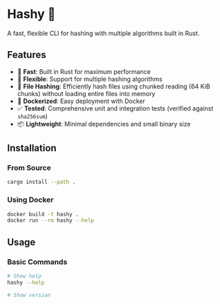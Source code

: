 # Hashy 🔐

A fast, flexible CLI for hashing with multiple algorithms built in Rust.

## Features

- 🚀 **Fast**: Built in Rust for maximum performance
- 🔧 **Flexible**: Support for multiple hashing algorithms
- 📁 **File Hashing**: Efficiently hash files using chunked reading (64 KiB chunks) without loading entire files into memory
- 🐳 **Dockerized**: Easy deployment with Docker
- ✅ **Tested**: Comprehensive unit and integration tests (verified against `sha256sum`)
- 📦 **Lightweight**: Minimal dependencies and small binary size

## Installation

### From Source

```bash
cargo install --path .
```

### Using Docker

```bash
docker build -t hashy .
docker run --rm hashy --help
```

## Usage

### Basic Commands

```bash
# Show help
hashy --help

# Show version
hashy --version

# Hash a text string (default: SHA-256)
hashy hash --text "hello world"

# Hash with a specific algorithm
hashy hash --algo sha256 --text "hello world"

# Hash a file (efficiently processes large files in chunks)
hashy hash --file myfile.txt

# Hash matches standard tools like sha256sum
hashy hash --file myfile.txt  # Output matches: sha256sum myfile.txt

# Verbose output
hashy --verbose hash --text "hello"

# Quiet mode (errors only)
hashy --quiet hash --text "hello"
```

### Global Flags

- `--verbose, -v`: Enable verbose output
- `--quiet, -q`: Suppress non-error output
- `--version`: Print version information
- `--help`: Print help information

### Hash Command

```bash
hashy hash [OPTIONS]

Options:
  -a, --algo <ALGORITHM>    Hash algorithm to use [default: sha256]
  -t, --text <TEXT>         Text to hash directly
  -f, --file <FILE>         File to hash (uses chunked reading for efficiency)
  -h, --help                Print help
```

**Note**: File hashing uses chunked reading (64 KiB chunks) to efficiently process large files without loading them entirely into memory. The output format matches standard tools like `sha256sum` for compatibility.

## Development

### Prerequisites

- Rust 1.75+ (recommended)
- Cargo

### Building

```bash
# Debug build
cargo build

# Release build (optimized)
cargo build --release
```

### Running Tests

```bash
# Run all tests
cargo test

# Run with output
cargo test -- --nocapture

# Run specific test
cargo test test_hash_with_text
```

### Docker Development

```bash
# Build the Docker image
docker build -t hashy:dev .

# Run tests in Docker
docker run --rm hashy:dev hash --help

# Hash text using Docker
docker run --rm hashy:dev hash --text "hello world"

# Hash a file using Docker (mount volume)
docker run --rm -v $(pwd):/data hashy:dev hash --file /data/myfile.txt
```

## Roadmap

### ✅ Completed (Steps 1-4)
- [x] Project scaffolding
- [x] CLI argument parsing with clap
- [x] Basic command structure
- [x] Global flags (--verbose, --quiet, --version)
- [x] Docker support
- [x] Unit and integration tests
- [x] SHA-256 implementation (Step 3)
- [x] File input with chunked streaming (64 KiB chunks) (Step 4)
- [x] Error handling with `anyhow`/`thiserror`
- [x] Hash verification against `sha256sum` for compatibility

### 🚧 Upcoming
- [ ] Multiple algorithms (SHA1, SHA512, BLAKE3, MD5) (Step 5)
- [ ] STDIN support (Step 6)
- [ ] Output formatting options (Step 7)
- [ ] Batch mode (Step 8)
- [ ] Verification mode (Step 9)
- [ ] Performance & concurrency (Step 10)
- [ ] Progress bars (Step 11)
- [ ] Config file support (Step 12)
- [ ] Security defaults (Step 13)
- [ ] HMAC support (Step 14)
- [ ] Directory & manifest generation (Step 15)
- [ ] Testing, fuzzing, and benches (Step 16)
- [ ] Packaging & distribution (Step 17)
- [ ] Documentation & examples (Step 18)
- [ ] Telemetry-free analytics & crash-proofing (Step 19)

## Testing Strategy

The project includes:
- **Unit tests**: Test individual functions and modules
- **Integration tests**: Test CLI behavior end-to-end with 22+ comprehensive tests
- **Compatibility tests**: Verify hash output matches standard tools (`sha256sum`)
- **Large file tests**: Verify chunked reading works correctly for files >64 KiB
- **Property tests**: (Coming in Step 16)
- **Fuzz tests**: (Coming in Step 16)
- **Benchmarks**: (Coming in Step 16)

## License

Licensed under either of:

- Apache License, Version 2.0 ([LICENSE-APACHE](LICENSE-APACHE) or http://www.apache.org/licenses/LICENSE-2.0)
- MIT license ([LICENSE-MIT](LICENSE-MIT) or http://opensource.org/licenses/MIT)

at your option.

## Contributing

Contributions are welcome! Please feel free to submit a Pull Request.

1. Fork the repository
2. Create your feature branch (`git checkout -b feature/amazing-feature`)
3. Commit your changes (`git commit -m 'Add some amazing feature'`)
4. Push to the branch (`git push origin feature/amazing-feature`)
5. Open a Pull Request

## Acknowledgments

Built with:
- [clap](https://github.com/clap-rs/clap) - Command line argument parsing
- [anyhow](https://github.com/dtolnay/anyhow) - Error handling
- [sha2](https://github.com/RustCrypto/hashes) - SHA-256 hashing implementation
- [hex](https://github.com/KokaKiwi/rust-hex) - Hexadecimal encoding
- [RustCrypto](https://github.com/RustCrypto) - Cryptographic algorithms

